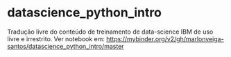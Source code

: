 # datascience_python_intro
Tradução livre do conteúdo de treinamento de data-science IBM de uso livre e irrestrito.
Ver notebook em:
https://mybinder.org/v2/gh/marlonveiga-santos/datascience_python_intro/master
